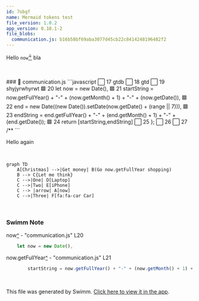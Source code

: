 ```yaml
---
id: 7obgf
name: Mermaid tokens test
file_version: 1.0.2
app_version: 0.10.1-2
file_blobs:
  communication.js: b16b58bf69aba3077d45cb22c8414248196482f2
---
```


Hello `now`[<sup id="Zar53m">↓</sup>](#f-Zar53m) bla

<br/>

<br/>
<!-- NOTE-swimm-snippet: the lines below link your snippet to Swimm -->
### 📄 communication.js
```javascript
⬜ 17     gtdb
⬜ 18     gtd
⬜ 19     shyjyrwhyrwt
🟩 20         let now = new Date(),
🟩 21             startString = now.getFullYear() + "-" + (now.getMonth() + 1) + "-" + (now.getDate()),
🟩 22             end = new Date((new Date()).setDate(now.getDate() + (range || 7))),
🟩 23             endString = end.getFullYear() + "-" + (end.getMonth() + 1) + "-" + (end.getDate());
🟩 24         return [startString,endString]
⬜ 25     };
⬜ 26     
⬜ 27     /**
```

<br/>

Hello again

<br/>

<!--MERMAID {width:100}-->
```mermaid
graph TD
    A[Christmas] -->|Get money| B(Go now.getFullYear shopping)
    B --> C{Let me think}
    C -->|One| D[Laptop]
    C -->|Two| E[iPhone]
    C --> |arrow| A[now]
    C -->|Three| F[fa:fa-car Car]
```
<!--MCONTENT {content: graph TD<br/>
A\[Christmas\] \-\-\>|Get money| B(Go `now.getFullYear`[<sup id="7zIQQ">↓</sup>](#f-7zIQQ) shopping)<br/>
B \-\-\> C{Let me think}<br/>
C \-\-\>|One| D\[Laptop\]<br/>
C \-\-\>|Two| E\[iPhone\]<br/>
C \-\-\> |arrow| A\[`now`[<sup id="Zar53m">↓</sup>](#f-Zar53m)\]<br/>
C \-\-\>|Three| F\[fa:fa-car Car\]} --->

<br/>

<!-- THIS IS AN AUTOGENERATED SECTION. DO NOT EDIT THIS SECTION DIRECTLY -->
### Swimm Note

<span id="f-Zar53m">now</span>[^](#Zar53m) - "communication.js" L20
```javascript
    let now = new Date(),
```

<span id="f-7zIQQ">now.getFullYear</span>[^](#7zIQQ) - "communication.js" L21
```javascript
        startString = now.getFullYear() + "-" + (now.getMonth() + 1) + "-" + (now.getDate()),
```

<br/>

This file was generated by Swimm. [Click here to view it in the app](http://localhost:5001/repos/ls4DA2fLasmQuEbT4ipw/docs/7obgf).
